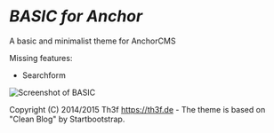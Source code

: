 *BASIC for Anchor*
=====================

A basic and minimalist theme for AnchorCMS

Missing features:

- Searchform

![Screenshot of BASIC](https://preview.th3f.de/thumbs/basic_preview.png)

Copyright (C) 2014/2015 Th3f https://th3f.de - The theme is based on "Clean Blog" by Startbootstrap.
